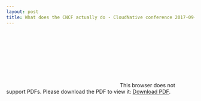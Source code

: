 ```yaml
---
layout: post
title: What does the CNCF actually do - CloudNative conference 2017-09-27
---
```


<object data="http://www.oicheryl.com/resources/what-does-the-CNCF-actually-do.pdf" type="application/pdf" width="700px" height="700px">
    <embed src="http://www.oicheryl.com/resources/what-does-the-CNCF-actually-do.pdf">
        This browser does not support PDFs. Please download the PDF to view it: <a href="http://www.oicheryl.com/resources/what-does-the-CNCF-actually-do.pdf">Download PDF</a>.
    </embed>
</object>
